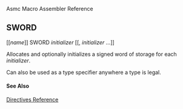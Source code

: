 Asmc Macro Assembler Reference

## SWORD

[[_name_]] SWORD _initializer_ [[, _initializer_ ...]]

Allocates and optionally initializes a signed word of storage for each _initializer_.

Can also be used as a type specifier anywhere a type is legal.

#### See Also

[Directives Reference](readme.md)
